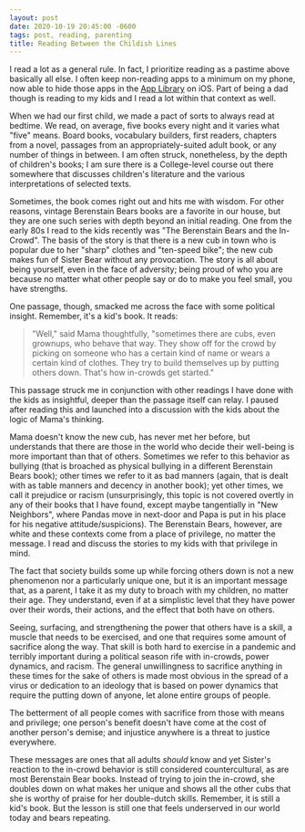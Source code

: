 ```yaml
---
layout: post
date: 2020-10-19 20:45:00 -0600
tags: post, reading, parenting
title: Reading Between the Childish Lines
---
```


I read a lot as a general rule. In fact, I prioritize reading as a pastime above basically all else. I often keep non-reading apps to a minimum on my phone, now able to hide those apps in the [App Library](https://www.techrepublic.com/article/ios-14-everything-you-need-to-know-about-the-app-library/) on iOS. Part of being a dad though is reading to my kids and I read a lot within that context as well.

When we had our first child, we made a pact of sorts to always read at bedtime. We read, on average, five books every night and it varies what "five" means. Board books, vocabulary builders, first readers, chapters from a novel, passages from an appropriately-suited adult book, or any number of things in between. I am often struck, nonetheless, by the depth of children's books; I am sure there is a College-level course out there somewhere that discusses children's literature and the various interpretations of selected texts.

Sometimes, the book comes right out and hits me with wisdom. For other reasons, vintage Berenstain Bears books are a favorite in our house, but they are one such series with depth beyond an initial reading. One from the early 80s I read to the kids recently was "The Berenstain Bears and the In-Crowd". The basis of the story is that there is a new cub in town who is popular due to her "sharp" clothes and "ten-speed bike"; the new cub makes fun of Sister Bear without any provocation. The story is all about being yourself, even in the face of adversity; being proud of who you are because no matter what other people say or do to make you feel small, you have strengths.

One passage, though, smacked me across the face with some political insight. Remember, it's a kid's book. It reads:
> "Well," said Mama thoughtfully, "sometimes there are cubs, even grownups, who behave that way. They show off for the crowd by picking on someone who has a certain kind of name or wears a certain kind of clothes. They try to build themselves up by putting others down. That's how in-crowds get started."

This passage struck me in conjunction with other readings I have done with the kids as insightful, deeper than the passage itself can relay. I paused after reading this and launched into a discussion with the kids about the logic of Mama's thinking.

Mama doesn't know the new cub, has never met her before, but understands that there are those in the world who decide their well-being is more important than that of others. Sometimes we refer to this behavior as bullying (that is broached as physical bullying in a different Berenstain Bears book); other times we refer to it as bad manners (again, that is dealt with as table manners and decency in another book); yet other times, we call it prejudice or racism (unsurprisingly, this topic is not covered overtly in any of their books that I have found, except maybe tangentially in "New Neighbors", where Pandas move in next-door and Papa is put in his place for his negative attitude/suspicions). The Berenstain Bears, however, are white and these contexts come from a place of privilege, no matter the message. I read and discuss the stories to my kids with that privilege in mind.

The fact that society builds some up while forcing others down is not a new phenomenon nor a particularly unique one, but it is an important message that, as a parent, I take it as my duty to broach with my children, no matter their age. They understand, even if at a simplistic level that they have power over their words, their actions, and the effect that both have on others.

Seeing, surfacing, and strengthening the power that others have is a skill, a muscle that needs to be exercised, and one that requires some amount of sacrifice along the way. That skill is both hard to exercise in a pandemic and terribly important during a political season rife with in-crowds, power dynamics, and racism. The general unwillingness to sacrifice anything in these times for the sake of others is made most obvious in the spread of a virus or dedication to an ideology that is based on power dynamics that require the putting down of anyone, let alone entire groups of people.

The betterment of all people comes with sacrifice from those with means and privilege; one person's benefit doesn't have come at the cost of another person's demise; and injustice anywhere is a threat to justice everywhere.

These messages are ones that all adults *should* know and yet Sister's reaction to the in-crowd behavior is still considered countercultural, as are most Berenstain Bear books. Instead of trying to join the in-crowd, she doubles down on what makes her unique and shows all the other cubs that she is worthy of praise for her double-dutch skills. Remember, it is still a kid's book. But the lesson is still one that feels underserved in our world today and bears repeating.